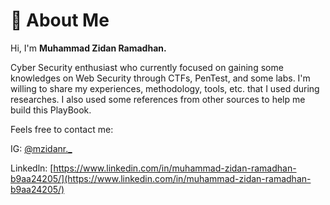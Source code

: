 # 🔰 About Me

Hi, I'm **Muhammad Zidan Ramadhan.**&#x20;

Cyber Security enthusiast who currently focused on gaining some knowledges on Web Security through CTFs, PenTest, and some labs. I'm willing to share my experiences, methodology, tools, etc. that I used during researches. I also used some references from other sources to help me build this PlayBook.&#x20;

Feels free to contact me:

IG: [@mzidanr.\_](https://www.instagram.com/mzidanr.\_/)

Linkedln: [https://www.linkedin.com/in/muhammad-zidan-ramadhan-b9aa24205/](https://www.linkedin.com/in/muhammad-zidan-ramadhan-b9aa24205/)
